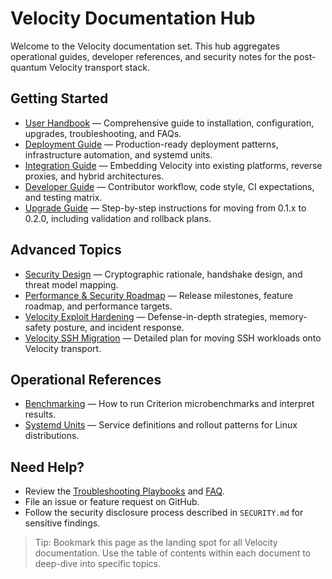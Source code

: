 # Velocity Documentation Hub

Welcome to the Velocity documentation set. This hub aggregates operational guides, developer references, and security notes for the post-quantum Velocity transport stack.

## Getting Started

- [User Handbook](./user-handbook.md) — Comprehensive guide to installation, configuration, upgrades, troubleshooting, and FAQs.
- [Deployment Guide](./deployment.md) — Production-ready deployment patterns, infrastructure automation, and systemd units.
- [Integration Guide](./integration-guide.md) — Embedding Velocity into existing platforms, reverse proxies, and hybrid architectures.
- [Developer Guide](./developer-guide.md) — Contributor workflow, code style, CI expectations, and testing matrix.
- [Upgrade Guide](./upgrade-guide.md) — Step-by-step instructions for moving from 0.1.x to 0.2.0, including validation and rollback plans.

## Advanced Topics

- [Security Design](./security-design.md) — Cryptographic rationale, handshake design, and threat model mapping.
- [Performance & Security Roadmap](./performance-security-roadmap.md) — Release milestones, feature roadmap, and performance targets.
- [Velocity Exploit Hardening](./velocity-exploit-hardening.md) — Defense-in-depth strategies, memory-safety posture, and incident response.
- [Velocity SSH Migration](./velocity-ssh-migration.md) — Detailed plan for moving SSH workloads onto Velocity transport.

## Operational References

- [Benchmarking](./benchmarking.md) — How to run Criterion microbenchmarks and interpret results.
- [Systemd Units](./systemd/README.md) — Service definitions and rollout patterns for Linux distributions.

## Need Help?

- Review the [Troubleshooting Playbooks](./user-handbook.md#troubleshooting-playbooks) and [FAQ](./user-handbook.md#frequently-asked-questions).
- File an issue or feature request on GitHub.
- Follow the security disclosure process described in `SECURITY.md` for sensitive findings.

> Tip: Bookmark this page as the landing spot for all Velocity documentation. Use the table of contents within each document to deep-dive into specific topics.
